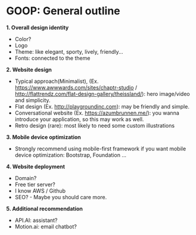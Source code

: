 # GOOP: General outline
**1. Overall design identity**
  * Color?
  * Logo
  * Theme: like elegant, sporty, lively, friendly...
  * Fonts: connected to the theme

**2. Website design**
  * Typical approach(Minimalist), (Ex. https://www.awwwards.com/sites/chaptr-studio / http://flattrendz.com/flat-design-gallery/theissland/): hero image/video and simplicity.
  * Flat design (Ex. http://playgroundinc.com): may be friendly and simple.
  * Conversational website (Ex. https://azumbrunnen.me/): you wanna introduce your application, so this may work as well.
  * Retro design (rare): most likely to need some custom illustrations

**3. Mobile device optimization**
  * Strongly recommend using mobile-first framework if you want mobile device optimization: Bootstrap, Foundation ...

**4. Website deployment**
  * Domain?
  * Free tier server?
  * I know AWS / Github
  * SEO? - Maybe you should care more.

**5. Additional recommendation**
  * API.AI: assistant?
  * Motion.ai: email chatbot?

